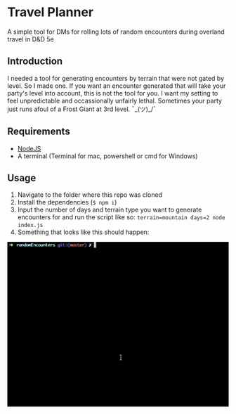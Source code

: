 # Travel Planner

A simple tool for DMs for rolling lots of random encounters during overland travel in D&amp;D 5e

## Introduction

I needed a tool for generating encounters by terrain that were not gated by level. So I made one. If you want an encounter generated that will take your party's level into account, this is not the tool for you. I want my setting to feel unpredictable and occassionally unfairly lethal. Sometimes your party just runs afoul of a Frost Giant at 3rd level. ¯\_(ツ)\_/¯

## Requirements

- [NodeJS](http://nodejs.org)
- A terminal (Terminal for mac, powershell or cmd for Windows)

## Usage

1. Navigate to the folder where this repo was cloned
1. Install the dependencies (`$ npm i`)
1. Input the number of days and terrain type you want to generate encounters for and run the script like so: `terrain=mountain days=2 node index.js`
1. Something that looks like this should happen:

![example.gif](example.gif)
